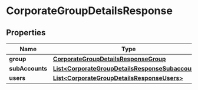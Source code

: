 
# CorporateGroupDetailsResponse

## Properties
Name | Type | Description | Notes
------------ | ------------- | ------------- | -------------
**group** | [**CorporateGroupDetailsResponseGroup**](CorporateGroupDetailsResponseGroup.md) |  |  [optional]
**subAccounts** | [**List&lt;CorporateGroupDetailsResponseSubaccounts&gt;**](CorporateGroupDetailsResponseSubaccounts.md) |  |  [optional]
**users** | [**List&lt;CorporateGroupDetailsResponseUsers&gt;**](CorporateGroupDetailsResponseUsers.md) |  |  [optional]



